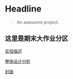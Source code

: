 # Headline

> An awesome project.





## 这里是期末大作业分区

[实验描述](.\Data/实验描述.html)

[整体设计分析](.\Data/整体设计分析.html)

[封面](.\Data\程序设计实验报告coverpage.docx)
